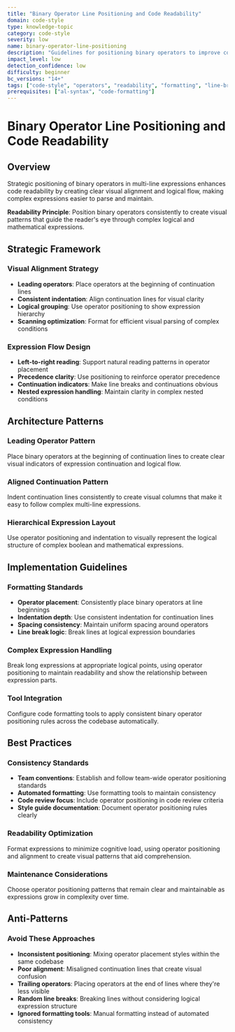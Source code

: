 ```yaml
---
title: "Binary Operator Line Positioning and Code Readability"
domain: code-style
type: knowledge-topic
category: code-style
severity: low
name: binary-operator-line-positioning
description: "Guidelines for positioning binary operators to improve code readability"
impact_level: low
detection_confidence: low
difficulty: beginner
bc_versions: "14+"
tags: ["code-style", "operators", "readability", "formatting", "line-breaks"]
prerequisites: ["al-syntax", "code-formatting"]
---
```


# Binary Operator Line Positioning and Code Readability

## Overview

Strategic positioning of binary operators in multi-line expressions enhances code readability by creating clear visual alignment and logical flow, making complex expressions easier to parse and maintain.

**Readability Principle**: Position binary operators consistently to create visual patterns that guide the reader's eye through complex logical and mathematical expressions.

## Strategic Framework

### Visual Alignment Strategy
- **Leading operators**: Place operators at the beginning of continuation lines
- **Consistent indentation**: Align continuation lines for visual clarity
- **Logical grouping**: Use operator positioning to show expression hierarchy
- **Scanning optimization**: Format for efficient visual parsing of complex conditions

### Expression Flow Design
- **Left-to-right reading**: Support natural reading patterns in operator placement
- **Precedence clarity**: Use positioning to reinforce operator precedence
- **Continuation indicators**: Make line breaks and continuations obvious
- **Nested expression handling**: Maintain clarity in complex nested conditions

## Architecture Patterns

### Leading Operator Pattern
Place binary operators at the beginning of continuation lines to create clear visual indicators of expression continuation and logical flow.

### Aligned Continuation Pattern
Indent continuation lines consistently to create visual columns that make it easy to follow complex multi-line expressions.

### Hierarchical Expression Layout
Use operator positioning and indentation to visually represent the logical structure of complex boolean and mathematical expressions.

## Implementation Guidelines

### Formatting Standards
- **Operator placement**: Consistently place binary operators at line beginnings
- **Indentation depth**: Use consistent indentation for continuation lines
- **Spacing consistency**: Maintain uniform spacing around operators
- **Line break logic**: Break lines at logical expression boundaries

### Complex Expression Handling
Break long expressions at appropriate logical points, using operator positioning to maintain readability and show the relationship between expression parts.

### Tool Integration
Configure code formatting tools to apply consistent binary operator positioning rules across the codebase automatically.

## Best Practices

### Consistency Standards
- **Team conventions**: Establish and follow team-wide operator positioning standards
- **Automated formatting**: Use formatting tools to maintain consistency
- **Code review focus**: Include operator positioning in code review criteria
- **Style guide documentation**: Document operator positioning rules clearly

### Readability Optimization
Format expressions to minimize cognitive load, using operator positioning and alignment to create visual patterns that aid comprehension.

### Maintenance Considerations
Choose operator positioning patterns that remain clear and maintainable as expressions grow in complexity over time.

## Anti-Patterns

### Avoid These Approaches
- **Inconsistent positioning**: Mixing operator placement styles within the same codebase
- **Poor alignment**: Misaligned continuation lines that create visual confusion
- **Trailing operators**: Placing operators at the end of lines where they're less visible
- **Random line breaks**: Breaking lines without considering logical expression structure
- **Ignored formatting tools**: Manual formatting instead of automated consistency

